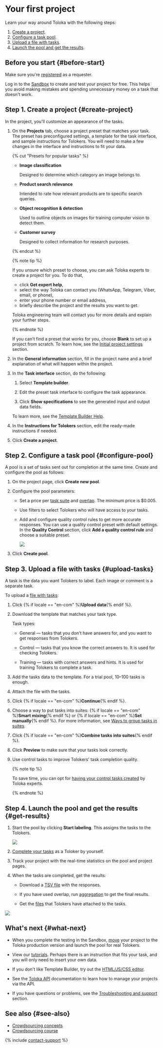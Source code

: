 # Your first project

Learn your way around Toloka with the following steps:

1. [Create a project](#create-project).
1. [Configure a task pool](#configure-pool).
1. [Upload a file with tasks](#upload-tasks).
1. [Launch the pool and get the results](#get-results).

## Before you start {#before-start}

Make sure you're [registered](access.md) as a requester.

Log in to the [Sandbox](sandbox.md) to create and test your project for free. This helps you avoid making mistakes and spending unnecessary money on a task that doesn't work.

## Step 1. Create a project {#create-project}

In the project, you'll customize an appearance of the tasks.

1. On the **Projects** tab, choose a project preset that matches your task. The preset has preconfigured settings, a template for the task interface, and sample instructions for Tolokers. You will need to make a few changes in the interface and instructions to fit your data.

    {% cut "Presets for popular tasks" %}

    - **Image classification**

        Designed to determine which category an image belongs to.

    - **Product search relevance**

        Intended to rate how relevant products are to specific search queries.

    - **Object recognition & detection**

        Used to outline objects on images for training computer vision to detect them.

    - **Customer survey**

        Designed to collect information for research purposes.

    {% endcut %}

    {% note tip %}

    If you unsure which preset to choose, you can ask Toloka experts to create a project for you. To do that,

    - click **Get expert help**,
    - select the way Toloka can contact you (WhatsApp, Telegram, Viber, email, or phone),
    - enter your phone number or email address,
    - briefly describe the project and the results you want to get.

    Toloka engineering team will contact you for more details and explain your further steps.

    {% endnote %}

    If you can't find a preset that works for you, choose **Blank** to set up a project from scratch. To learn how, see the [Initial project settings](project.md) section.

1. In the **General information** section, fill in the project name and a brief explanation of what will happen within the project.

1. In the **Task interface** section, do the following:

    1. Select **Template builder**.

    1. Edit the preset task interface to configure the task appearance.

    1. Click **Show specifications** to see the generated input and output data fields.

    To learn more, see the [Template Builder Help](../../template-builder/index.md).

1. In the **Instructions for Tolokers** section, edit the ready-made instructions if needed.

1. Click **Create a project**.

## Step 2. Configure a task pool {#configure-pool}

A pool is a set of tasks sent out for completion at the same time. Create and configure the pool as follows:

1. On the project page, click **Create new pool**.

1. Configure the pool parameters:

    - Set a price per [task suite](../../glossary.md#task-suite) and [overlap](../../glossary.md#overlap). The minimum price is $0.005.

    - Use filters to select Tolokers who will have access to your tasks.

    - Add and configure quality control rules to get more accurate responses. You can use a quality control preset with default settings. In the **Quality Control** section, click **Add a quality control rule** and choose a suitable preset.

        ![](../_images/first-project/quality-control-presets.png)

1. Click **Create pool**.

## Step 3. Upload a file with tasks {#upload-tasks}

A task is the data you want Tolokers to label. Each image or comment is a separate task.

To upload a [file with tasks](../../glossary.md#tsv):

1. Click {% if locale == "en-com" %}**Upload data**{% endif %}.

1. Download the template that matches your task type.

    Task types:

    - General — tasks that you don't have answers for, and you want to get responses from Tolokers.

    - Control — tasks that you know the correct answers to. It is used for checking Tolokers.

    - Training — tasks with correct answers and hints. It is used for training Tolokers to complete a task.

1. Add the tasks data to the template. For a trial pool, 10–100 tasks is enough.

1. Attach the file with the tasks.

1. Click {% if locale == "en-com" %}**Continue**{% endif %}.

1. Choose a way to put tasks into suites: {% if locale == "en-com" %}**Smart mixing**{% endif %} or {% if locale == "en-com" %}**Set manually**{% endif %}. For more information, see [Ways to group tasks in suites](distribute-tasks-by-pages.md).

1. Click {% if locale == "en-com" %}**Combine tasks into suites**{% endif %}.

1. Click **Preview** to make sure that your tasks look correctly.

1. Use control tasks to improve Tolokers' task completion quality.

    {% note tip %}

    To save time, you can opt for [having your control tasks created](task_markup.md) by Toloka experts.

    {% endnote %}

## Step 4. Launch the pool and get the results {#get-results}

1. Start the pool by clicking **Start labeling**. This assigns the tasks to the Tolokers.

    ![](../_images/first-project/start-pool.png)

1. [Complete your tasks](sandbox.md#self) as a Toloker by yourself.

1. Track your project with the real-time statistics on the pool and project pages.

1. When the tasks are completed, get the results:

    - Download a [TSV file](result-of-eval.md) with the responses.

    - If you have used overlap, run [aggregation](result-aggregation.md) to get the final results.

    - Get the [files](result-of-eval.md) that Tolokers have attached to the tasks.

![](../_images/first-project/download-results.png)

## What's next {#what-next}

- When you complete the testing in the Sandbox, [move](sandbox.md#export) your project to the Toloka production version and launch the pool for real Tolokers.

- View our [tutorials](usecases.md). Perhaps there is an instruction that fits your task, and you will only need to insert your own data.

- If you don't like Template Builder, try out the [HTML/JS/CSS editor](spec.md).

- See the [Toloka API](../../api/index.md) documentation to learn how to manage your projects via the API.

- If you have questions or problems, see the [Troubleshooting and support](../troubleshooting/troubleshooting.md) section.

## See also {#see-also}

- [Crowdsourcing concepts](https://toloka.ai/knowledgebase/crowdsourcing-concepts/)
- [Crowdsourcing course](https://toloka.ai/academy/self-study-guide/)

{% include [contact-support](../_includes/contact-support.md) %}